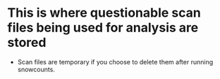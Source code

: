 # This is where questionable scan files being used for analysis are stored

- Scan files are temporary if you choose to delete them after running snowcounts.
